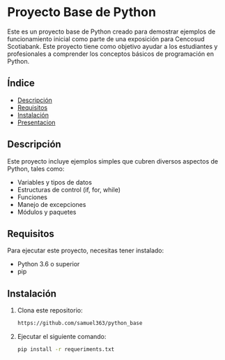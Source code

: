 # Proyecto Base de Python

Este es un proyecto base de Python creado para demostrar ejemplos de funcionamiento inicial como parte de una exposición para Cencosud Scotiabank. 
Este proyecto tiene como objetivo ayudar a los estudiantes y profesionales a comprender los conceptos básicos de programación en Python.

## Índice

- [Descripción](#descripción)
- [Requisitos](#requisitos)
- [Instalación](#instalación)
- [Presentacion](#https://scotiabankcnco-my.sharepoint.com/:p:/g/personal/samuel_bolivar_cencosudscotiabank_cl/Ea6d1WCPt09HuwSvogm8_fUBCrN5Df_H5Oj_LZOEB6KzMg)

## Descripción

Este proyecto incluye ejemplos simples que cubren diversos aspectos de Python, tales como:

- Variables y tipos de datos
- Estructuras de control (if, for, while)
- Funciones
- Manejo de excepciones
- Módulos y paquetes

## Requisitos

Para ejecutar este proyecto, necesitas tener instalado:

- Python 3.6 o superior
- pip


## Instalación

1. Clona este repositorio:
   ```bash
   https://github.com/samuel363/python_base
2. Ejecutar el siguiente comando:
   ```bash
   pip install -r requeriments.txt

